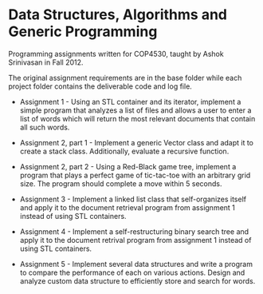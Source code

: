 # Data Structures, Algorithms and Generic Programming

Programming assignments written for COP4530, taught by Ashok Srinivasan in Fall 2012.

The original assignment requirements are in the base folder while each project folder contains the deliverable code and log file.

* Assignment 1 - Using an STL container and its iterator, implement a simple program that analyzes a list of files and allows a user to enter a list of words which will return the most relevant documents that contain all such words.

* Assignment 2, part 1 - Implement a generic Vector class and adapt it to create a stack class. Additionally, evaluate a recursive function.

* Assignment 2, part 2 - Using a Red-Black game tree, implement a program that plays a perfect game of tic-tac-toe with an arbitrary grid size. The program should complete a move within 5 seconds.

* Assignment 3 - Implement a linked list class that self-organizes itself and apply it to the document retrieval program from assignment 1 instead of using STL containers.

* Assignment 4 - Implement a self-restructuring binary search tree and apply it to the document retrival program from assignment 1 instead of using STL containers.

* Assignment 5 - Implement several data structures and write a program to compare the performance of each on various actions. Design and analyze custom data structure to efficiently store and search for words.